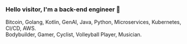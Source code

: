 ### Hello visitor, I'm a back-end engineer 👋
  Bitcoin, Golang, Kotlin, GenAI, Java, Python, Microservices, Kubernetes, CI/CD, AWS.
  </br>
  Bodybuilder, Gamer, Cyclist, Volleyball Player, Musician.
